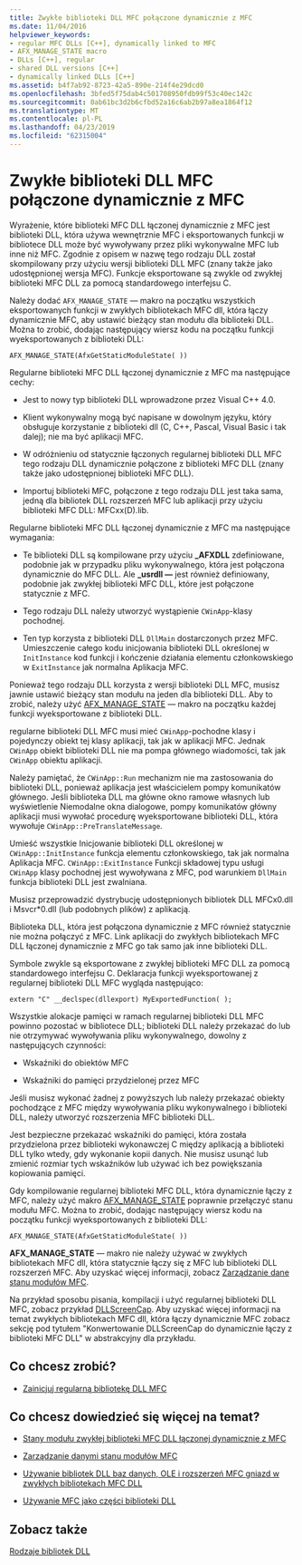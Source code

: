 ```yaml
---
title: Zwykłe biblioteki DLL MFC połączone dynamicznie z MFC
ms.date: 11/04/2016
helpviewer_keywords:
- regular MFC DLLs [C++], dynamically linked to MFC
- AFX_MANAGE_STATE macro
- DLLs [C++], regular
- shared DLL versions [C++]
- dynamically linked DLLs [C++]
ms.assetid: b4f7ab92-8723-42a5-890e-214f4e29dcd0
ms.openlocfilehash: 3bfed5f75dab4c501708950fdb99f53c40ec142c
ms.sourcegitcommit: 0ab61bc3d2b6cfbd52a16c6ab2b97a8ea1864f12
ms.translationtype: MT
ms.contentlocale: pl-PL
ms.lasthandoff: 04/23/2019
ms.locfileid: "62315004"
---
```

# <a name="regular-mfc-dlls-dynamically-linked-to-mfc"></a>Zwykłe biblioteki DLL MFC połączone dynamicznie z MFC

Wyrażenie, które biblioteki MFC DLL łączonej dynamicznie z MFC jest biblioteki DLL, która używa wewnętrznie MFC i eksportowanych funkcji w bibliotece DLL może być wywoływany przez pliki wykonywalne MFC lub inne niż MFC. Zgodnie z opisem w nazwę tego rodzaju DLL został skompilowany przy użyciu wersji biblioteki DLL MFC (znany także jako udostępnionej wersja MFC). Funkcje eksportowane są zwykle od zwykłej biblioteki MFC DLL za pomocą standardowego interfejsu C.

Należy dodać `AFX_MANAGE_STATE` — makro na początku wszystkich eksportowanych funkcji w zwykłych bibliotekach MFC dll, która łączy dynamicznie MFC, aby ustawić bieżący stan modułu dla biblioteki DLL. Można to zrobić, dodając następujący wiersz kodu na początku funkcji wyeksportowanych z biblioteki DLL:

```
AFX_MANAGE_STATE(AfxGetStaticModuleState( ))
```

Regularne biblioteki MFC DLL łączonej dynamicznie z MFC ma następujące cechy:

- Jest to nowy typ biblioteki DLL wprowadzone przez Visual C++ 4.0.

- Klient wykonywalny mogą być napisane w dowolnym języku, który obsługuje korzystanie z biblioteki dll (C, C++, Pascal, Visual Basic i tak dalej); nie ma być aplikacji MFC.

- W odróżnieniu od statycznie łączonych regularnej biblioteki DLL MFC tego rodzaju DLL dynamicznie połączone z biblioteki MFC DLL (znany także jako udostępnionej biblioteki MFC DLL).

- Importuj biblioteki MFC, połączone z tego rodzaju DLL jest taka sama, jedną dla bibliotek DLL rozszerzeń MFC lub aplikacji przy użyciu biblioteki MFC DLL: MFCxx(D).lib.

Regularne biblioteki MFC DLL łączonej dynamicznie z MFC ma następujące wymagania:

- Te biblioteki DLL są kompilowane przy użyciu **_AFXDLL** zdefiniowane, podobnie jak w przypadku pliku wykonywalnego, która jest połączona dynamicznie do MFC DLL. Ale **_usrdll —** jest również definiowany, podobnie jak zwykłej biblioteki MFC DLL, które jest połączone statycznie z MFC.

- Tego rodzaju DLL należy utworzyć wystąpienie `CWinApp`-klasy pochodnej.

- Ten typ korzysta z biblioteki DLL `DllMain` dostarczonych przez MFC. Umieszczenie całego kodu inicjowania biblioteki DLL określonej w `InitInstance` kod funkcji i kończenie działania elementu członkowskiego w `ExitInstance` jak normalna Aplikacja MFC.

Ponieważ tego rodzaju DLL korzysta z wersji biblioteki DLL MFC, musisz jawnie ustawić bieżący stan modułu na jeden dla biblioteki DLL. Aby to zrobić, należy użyć [AFX_MANAGE_STATE](../mfc/reference/extension-dll-macros.md#afx_manage_state) — makro na początku każdej funkcji wyeksportowane z biblioteki DLL.

regularne biblioteki DLL MFC musi mieć `CWinApp`-pochodne klasy i pojedynczy obiekt tej klasy aplikacji, tak jak w aplikacji MFC. Jednak `CWinApp` obiekt biblioteki DLL nie ma pompa głównego wiadomości, tak jak `CWinApp` obiektu aplikacji.

Należy pamiętać, że `CWinApp::Run` mechanizm nie ma zastosowania do biblioteki DLL, ponieważ aplikacja jest właścicielem pompy komunikatów głównego. Jeśli biblioteka DLL ma główne okno ramowe własnych lub wyświetlenie Niemodalne okna dialogowe, pompy komunikatów główny aplikacji musi wywołać procedurę wyeksportowane biblioteki DLL, która wywołuje `CWinApp::PreTranslateMessage`.

Umieść wszystkie Inicjowanie biblioteki DLL określonej w `CWinApp::InitInstance` funkcja elementu członkowskiego, tak jak normalna Aplikacja MFC. `CWinApp::ExitInstance` Funkcji składowej typu usługi `CWinApp` klasy pochodnej jest wywoływana z MFC, pod warunkiem `DllMain` funkcja biblioteki DLL jest zwalniana.

Musisz przeprowadzić dystrybucję udostępnionych bibliotek DLL MFCx0.dll i Msvcr*0.dll (lub podobnych plików) z aplikacją.

Biblioteka DLL, która jest połączona dynamicznie z MFC również statycznie nie można połączyć z MFC. Link aplikacji do zwykłych bibliotekach MFC DLL łączonej dynamicznie z MFC go tak samo jak inne biblioteki DLL.

Symbole zwykle są eksportowane z zwykłej biblioteki MFC DLL za pomocą standardowego interfejsu C. Deklaracja funkcji wyeksportowanej z regularnej biblioteki DLL MFC wygląda następująco:

```
extern "C" __declspec(dllexport) MyExportedFunction( );
```

Wszystkie alokacje pamięci w ramach regularnej biblioteki DLL MFC powinno pozostać w bibliotece DLL; biblioteki DLL należy przekazać do lub nie otrzymywać wywoływania pliku wykonywalnego, dowolny z następujących czynności:

- Wskaźniki do obiektów MFC

- Wskaźniki do pamięci przydzielonej przez MFC

Jeśli musisz wykonać żadnej z powyższych lub należy przekazać obiekty pochodzące z MFC między wywoływania pliku wykonywalnego i biblioteki DLL, należy utworzyć rozszerzenia MFC biblioteki DLL.

Jest bezpieczne przekazać wskaźniki do pamięci, która została przydzielona przez biblioteki wykonawczej C między aplikacją a biblioteki DLL tylko wtedy, gdy wykonanie kopii danych. Nie musisz usunąć lub zmienić rozmiar tych wskaźników lub używać ich bez powiększania kopiowania pamięci.

Gdy kompilowanie regularnej biblioteki MFC DLL, która dynamicznie łączy z MFC, należy użyć makro [AFX_MANAGE_STATE](../mfc/reference/extension-dll-macros.md#afx_manage_state) poprawnie przełączyć stanu modułu MFC. Można to zrobić, dodając następujący wiersz kodu na początku funkcji wyeksportowanych z biblioteki DLL:

```
AFX_MANAGE_STATE(AfxGetStaticModuleState( ))
```

**AFX_MANAGE_STATE** — makro nie należy używać w zwykłych bibliotekach MFC dll, która statycznie łączy się z MFC lub biblioteki DLL rozszerzeń MFC. Aby uzyskać więcej informacji, zobacz [Zarządzanie dane stanu modułów MFC](../mfc/managing-the-state-data-of-mfc-modules.md).

Na przykład sposobu pisania, kompilacji i użyć regularnej biblioteki DLL MFC, zobacz przykład [DLLScreenCap](https://github.com/Microsoft/VCSamples/tree/master/VC2010Samples/MFC/advanced/DllScreenCap). Aby uzyskać więcej informacji na temat zwykłych bibliotekach MFC dll, która łączy dynamicznie MFC zobacz sekcję pod tytułem "Konwertowanie DLLScreenCap do dynamicznie łączy z biblioteki MFC DLL" w abstrakcyjny dla przykładu.

## <a name="what-do-you-want-to-do"></a>Co chcesz zrobić?

- [Zainicjuj regularną bibliotekę DLL MFC](run-time-library-behavior.md#initializing-regular-dlls)

## <a name="what-do-you-want-to-know-more-about"></a>Co chcesz dowiedzieć się więcej na temat?

- [Stany modułu zwykłej biblioteki MFC DLL łączonej dynamicznie z MFC](module-states-of-a-regular-dll-dynamically-linked-to-mfc.md)

- [Zarządzanie danymi stanu modułów MFC](../mfc/managing-the-state-data-of-mfc-modules.md)

- [Używanie bibliotek DLL baz danych, OLE i rozszerzeń MFC gniazd w zwykłych bibliotekach MFC DLL](using-database-ole-and-sockets-extension-dlls-in-regular-dlls.md)

- [Używanie MFC jako części biblioteki DLL](../mfc/tn011-using-mfc-as-part-of-a-dll.md)

## <a name="see-also"></a>Zobacz także

[Rodzaje bibliotek DLL](kinds-of-dlls.md)
